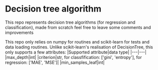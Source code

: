 # Decision tree algorithm
This repo represents decision tree algorithms (for regression and classification), made from scratch
feel free to leave some comments and improvements

This repo only relies on numpy for routines and scikit-learn for tests and data loading routines.
Unlike scikit-learn's realisation of DecisionTree, this only supports a few attributes:
|Supported attribute|data type|
|---|---|
|max_depth|int|
|criterion|str, for classfification: ['gini', 'entropy'], for regression: ['MAE', 'MSE']|
|min_samples_leaf|int|
